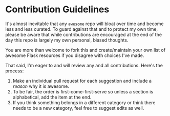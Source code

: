 # Contribution Guidelines

It's almost inevitable that any `awesome` repo will bloat over time and become less and less curated. To guard against that and to protect my own time, please be aware that while contributions are encouraged at the end of the day this repo is largely my own personal, biased thoughts.

You are more than welcome to fork this and create/maintain your own list of awesome Flask resources if you disagree with choices I've made.

That said, I'm eager to and will review any and all contributions. Here's the process:

1. Make an individual pull request for each suggestion and include a *reason* why it is awesome.
1. To be fair, the order is first-come-first-serve so unless a section is alphabetical, add the item at the end.
1. If you think something belongs in a different category or think there needs to be a new category, feel free to suggest edits as well.
